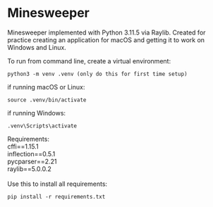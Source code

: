 # Minesweeper

Minesweeper implemented with Python 3.11.5 via Raylib. Created for practice creating an application for macOS and getting it to work on Windows and Linux.

To run from command line, create a virtual environment:
```
python3 -m venv .venv (only do this for first time setup)
```
if running macOS or Linux:
```
source .venv/bin/activate
```
if running Windows:
```
.venv\Scripts\activate
```
Requirements:<br>
cffi==1.15.1<br>
inflection==0.5.1<br>
pycparser==2.21<br>
raylib==5.0.0.2<br><br>
Use this to install all requirements:
```
pip install -r requirements.txt
```
